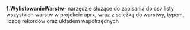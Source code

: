 **1.WylistowanieWarstw**- narzędzie służące do zapisania do csv listy wszystkich warstw w projekcie aprx, wraz z scieżką do warstwy, typem, liczbą rekordów oraz układem współrzędnych
